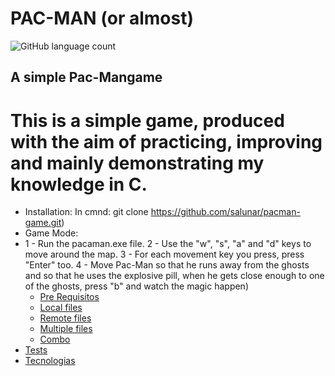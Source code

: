 # PAC-MAN (or almost)
![GitHub language count](https://img.shields.io/github/languages/count/salunar/pacman-game?style=plastic)

## A simple Pac-Mangame
This is a simple game, produced with the aim of practicing, improving and mainly demonstrating my knowledge in C.
=================
<!--ts-->
   * Installation:
     In cmnd: git clone https://github.com/salunar/pacman-game.git)
   * Game Mode:
   * 1 - Run the pacaman.exe file.
      2 - Use the "w", "s", "a" and "d" keys to move around the map.
      3 - For each movement key you press, press "Enter" too.
      4 - Move Pac-Man so that he runs away from the ghosts and so that he uses the explosive pill, when he gets close enough to one of the ghosts, press "b" and watch the magic happen)
      * [Pre Requisitos](#pre-requisitos)
      * [Local files](#local-files)
      * [Remote files](#remote-files)
      * [Multiple files](#multiple-files)
      * [Combo](#combo)
   * [Tests](#testes)
   * [Tecnologias](#tecnologias)
<!--te--> 

